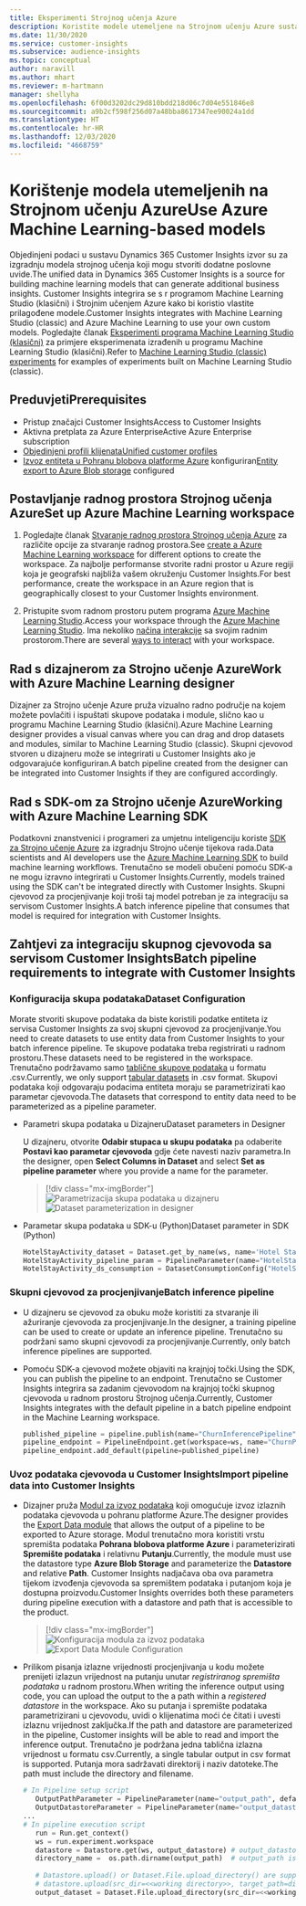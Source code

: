 ```yaml
---
title: Eksperimenti Strojnog učenja Azure
description: Koristite modele utemeljene na Strojnom učenju Azure sustavu Dynamics 365 Customer Insights.
ms.date: 11/30/2020
ms.service: customer-insights
ms.subservice: audience-insights
ms.topic: conceptual
author: naravill
ms.author: mhart
ms.reviewer: m-hartmann
manager: shellyha
ms.openlocfilehash: 6f00d3202dc29d810bdd218d06c7d04e551846e8
ms.sourcegitcommit: a9b2cf598f256d07a48bba8617347ee90024a1dd
ms.translationtype: HT
ms.contentlocale: hr-HR
ms.lasthandoff: 12/03/2020
ms.locfileid: "4668759"
---
```

# <a name="use-azure-machine-learning-based-models"></a><span data-ttu-id="5b471-103">Korištenje modela utemeljenih na Strojnom učenju Azure</span><span class="sxs-lookup"><span data-stu-id="5b471-103">Use Azure Machine Learning-based models</span></span>

<span data-ttu-id="5b471-104">Objedinjeni podaci u sustavu Dynamics 365 Customer Insights izvor su za izgradnju modela strojnog učenja koji mogu stvoriti dodatne poslovne uvide.</span><span class="sxs-lookup"><span data-stu-id="5b471-104">The unified data in Dynamics 365 Customer Insights is a source for building machine learning models that can generate additional business insights.</span></span> <span data-ttu-id="5b471-105">Customer Insights integrira se s r programom Machine Learning Studio (klasični) i Strojnim učenjem Azure kako bi koristio vlastite prilagođene modele.</span><span class="sxs-lookup"><span data-stu-id="5b471-105">Customer Insights integrates with Machine Learning Studio (classic) and Azure Machine Learning to use your own custom models.</span></span> <span data-ttu-id="5b471-106">Pogledajte članak [Eksperimenti programa Machine Learning Studio (klasični)](machine-learning-studio-experiments.md) za primjere eksperimenata izrađenih u programu Machine Learning Studio (klasični).</span><span class="sxs-lookup"><span data-stu-id="5b471-106">Refer to [Machine Learning Studio (classic) experiments](machine-learning-studio-experiments.md) for examples of experiments built on Machine Learning Studio (classic).</span></span> 

## <a name="prerequisites"></a><span data-ttu-id="5b471-107">Preduvjeti</span><span class="sxs-lookup"><span data-stu-id="5b471-107">Prerequisites</span></span>

- <span data-ttu-id="5b471-108">Pristup značajci Customer Insights</span><span class="sxs-lookup"><span data-stu-id="5b471-108">Access to Customer Insights</span></span>
- <span data-ttu-id="5b471-109">Aktivna pretplata za Azure Enterprise</span><span class="sxs-lookup"><span data-stu-id="5b471-109">Active Azure Enterprise subscription</span></span>
- [<span data-ttu-id="5b471-110">Objedinjeni profili klijenata</span><span class="sxs-lookup"><span data-stu-id="5b471-110">Unified customer profiles</span></span>](data-unification.md)
- <span data-ttu-id="5b471-111">[Izvoz entiteta u Pohranu blobova platforme Azure](export-azure-blob-storage.md) konfiguriran</span><span class="sxs-lookup"><span data-stu-id="5b471-111">[Entity export to Azure Blob storage](export-azure-blob-storage.md) configured</span></span>

## <a name="set-up-azure-machine-learning-workspace"></a><span data-ttu-id="5b471-112">Postavljanje radnog prostora Strojnog učenja Azure</span><span class="sxs-lookup"><span data-stu-id="5b471-112">Set up Azure Machine Learning workspace</span></span>

1. <span data-ttu-id="5b471-113">Pogledajte članak [Stvaranje radnog prostora Strojnog učenja Azure](https://docs.microsoft.com/azure/machine-learning/concept-workspace#-create-a-workspace) za različite opcije za stvaranje radnog prostora.</span><span class="sxs-lookup"><span data-stu-id="5b471-113">See [create a Azure Machine Learning workspace](https://docs.microsoft.com/azure/machine-learning/concept-workspace#-create-a-workspace) for different options to create the workspace.</span></span> <span data-ttu-id="5b471-114">Za najbolje performanse stvorite radni prostor u Azure regiji koja je geografski najbliža vašem okruženju Customer Insights.</span><span class="sxs-lookup"><span data-stu-id="5b471-114">For best performance, create the workspace in an Azure region that is geographically closest to your Customer Insights environment.</span></span>

1. <span data-ttu-id="5b471-115">Pristupite svom radnom prostoru putem programa [Azure Machine Learning Studio](https://ml.azure.com/).</span><span class="sxs-lookup"><span data-stu-id="5b471-115">Access your workspace through the [Azure Machine Learning Studio](https://ml.azure.com/).</span></span> <span data-ttu-id="5b471-116">Ima nekoliko [načina interakcije](https://docs.microsoft.com/azure/machine-learning/concept-workspace#tools-for-workspace-interaction) sa svojim radnim prostorom.</span><span class="sxs-lookup"><span data-stu-id="5b471-116">There are several [ways to interact](https://docs.microsoft.com/azure/machine-learning/concept-workspace#tools-for-workspace-interaction) with your workspace.</span></span>

## <a name="work-with-azure-machine-learning-designer"></a><span data-ttu-id="5b471-117">Rad s dizajnerom za Strojno učenje Azure</span><span class="sxs-lookup"><span data-stu-id="5b471-117">Work with Azure Machine Learning designer</span></span>

<span data-ttu-id="5b471-118">Dizajner za Strojno učenje Azure pruža vizualno radno područje na kojem možete povlačiti i ispuštati skupove podataka i module, slično kao u programu Machine Learning Studio (klasični).</span><span class="sxs-lookup"><span data-stu-id="5b471-118">Azure Machine Learning designer provides a visual canvas where you can drag and drop datasets and modules, similar to Machine Learning Studio (classic).</span></span> <span data-ttu-id="5b471-119">Skupni cjevovod stvoren u dizajneru može se integrirati u Customer Insights ako je odgovarajuće konfiguriran.</span><span class="sxs-lookup"><span data-stu-id="5b471-119">A batch pipeline created from the designer can be integrated into Customer Insights if they are configured accordingly.</span></span> 
   
## <a name="working-with-azure-machine-learning-sdk"></a><span data-ttu-id="5b471-120">Rad s SDK-om za Strojno učenje Azure</span><span class="sxs-lookup"><span data-stu-id="5b471-120">Working with Azure Machine Learning SDK</span></span>

<span data-ttu-id="5b471-121">Podatkovni znanstvenici i programeri za umjetnu inteligenciju koriste [SDK za Strojno učenje Azure](https://docs.microsoft.com/python/api/overview/azure/ml/?view=azure-ml-py&preserve-view=true) za izgradnju Strojno učenje tijekova rada.</span><span class="sxs-lookup"><span data-stu-id="5b471-121">Data scientists and AI developers use the [Azure Machine Learning SDK](https://docs.microsoft.com/python/api/overview/azure/ml/?view=azure-ml-py&preserve-view=true) to build machine learning workflows.</span></span> <span data-ttu-id="5b471-122">Trenutačno se modeli obučeni pomoću SDK-a ne mogu izravno integrirati u Customer Insights.</span><span class="sxs-lookup"><span data-stu-id="5b471-122">Currently, models trained using the SDK can't be integrated directly with Customer Insights.</span></span> <span data-ttu-id="5b471-123">Skupni cjevovod za procjenjivanje koji troši taj model potreban je za integraciju sa servisom Customer Insights.</span><span class="sxs-lookup"><span data-stu-id="5b471-123">A batch inference pipeline that consumes that model is required for integration with Customer Insights.</span></span>

## <a name="batch-pipeline-requirements-to-integrate-with-customer-insights"></a><span data-ttu-id="5b471-124">Zahtjevi za integraciju skupnog cjevovoda sa servisom Customer Insights</span><span class="sxs-lookup"><span data-stu-id="5b471-124">Batch pipeline requirements to integrate with Customer Insights</span></span>

### <a name="dataset-configuration"></a><span data-ttu-id="5b471-125">Konfiguracija skupa podataka</span><span class="sxs-lookup"><span data-stu-id="5b471-125">Dataset Configuration</span></span>

<span data-ttu-id="5b471-126">Morate stvoriti skupove podataka da biste koristili podatke entiteta iz servisa Customer Insights za svoj skupni cjevovod za procjenjivanje.</span><span class="sxs-lookup"><span data-stu-id="5b471-126">You need to create datasets to use entity data from Customer Insights to your batch inference pipeline.</span></span> <span data-ttu-id="5b471-127">Te skupove podataka treba registrirati u radnom prostoru.</span><span class="sxs-lookup"><span data-stu-id="5b471-127">These datasets need to be registered in the workspace.</span></span> <span data-ttu-id="5b471-128">Trenutačno podržavamo samo [tablične skupove podataka](https://docs.microsoft.com/azure/machine-learning/how-to-create-register-datasets#tabulardataset) u formatu .csv.</span><span class="sxs-lookup"><span data-stu-id="5b471-128">Currently, we only support [tabular datasets](https://docs.microsoft.com/azure/machine-learning/how-to-create-register-datasets#tabulardataset) in .csv format.</span></span> <span data-ttu-id="5b471-129">Skupovi podataka koji odgovaraju podacima entiteta moraju se parametrizirati kao parametar cjevovoda.</span><span class="sxs-lookup"><span data-stu-id="5b471-129">The datasets that correspond to entity data need to be parameterized as a pipeline parameter.</span></span>
   
* <span data-ttu-id="5b471-130">Parametri skupa podataka u Dizajneru</span><span class="sxs-lookup"><span data-stu-id="5b471-130">Dataset parameters in Designer</span></span>
   
     <span data-ttu-id="5b471-131">U dizajneru, otvorite **Odabir stupaca u skupu podataka** pa odaberite **Postavi kao parametar cjevovoda** gdje ćete navesti naziv parametra.</span><span class="sxs-lookup"><span data-stu-id="5b471-131">In the designer, open **Select Columns in Dataset** and select **Set as pipeline parameter** where you provide a name for the parameter.</span></span>

     > [!div class="mx-imgBorder"]
     > <span data-ttu-id="5b471-132">![Parametrizacija skupa podataka u dizajneru](media/intelligence-designer-dataset-parameters.png "Parametrizacija skupa podataka u dizajneru")</span><span class="sxs-lookup"><span data-stu-id="5b471-132">![Dataset parameterization in designer](media/intelligence-designer-dataset-parameters.png "Dataset parameterization in designer")</span></span>
   
* <span data-ttu-id="5b471-133">Parametar skupa podataka u SDK-u (Python)</span><span class="sxs-lookup"><span data-stu-id="5b471-133">Dataset parameter in SDK (Python)</span></span>
   
   ```python
   HotelStayActivity_dataset = Dataset.get_by_name(ws, name='Hotel Stay Activity Data')
   HotelStayActivity_pipeline_param = PipelineParameter(name="HotelStayActivity_pipeline_param", default_value=HotelStayActivity_dataset)
   HotelStayActivity_ds_consumption = DatasetConsumptionConfig("HotelStayActivity_dataset", HotelStayActivity_pipeline_param)
   ```

### <a name="batch-inference-pipeline"></a><span data-ttu-id="5b471-134">Skupni cjevovod za procjenjivanje</span><span class="sxs-lookup"><span data-stu-id="5b471-134">Batch inference pipeline</span></span>
  
* <span data-ttu-id="5b471-135">U dizajneru se cjevovod za obuku može koristiti za stvaranje ili ažuriranje cjevovoda za procjenjivanje.</span><span class="sxs-lookup"><span data-stu-id="5b471-135">In the designer, a training pipeline can be used to create or update an inference pipeline.</span></span> <span data-ttu-id="5b471-136">Trenutačno su podržani samo skupni cjevovodi za procjenjivanje.</span><span class="sxs-lookup"><span data-stu-id="5b471-136">Currently, only batch inference pipelines are supported.</span></span>

* <span data-ttu-id="5b471-137">Pomoću SDK-a cjevovod možete objaviti na krajnjoj točki.</span><span class="sxs-lookup"><span data-stu-id="5b471-137">Using the SDK, you can publish the pipeline to an endpoint.</span></span> <span data-ttu-id="5b471-138">Trenutačno se Customer Insights integrira sa zadanim cjevovodom na krajnjoj točki skupnog cjevovoda u radnom prostoru Strojnog učenja.</span><span class="sxs-lookup"><span data-stu-id="5b471-138">Currently, Customer Insights integrates with the default pipeline in a batch pipeline endpoint in the Machine Learning workspace.</span></span>
   
   ```python
   published_pipeline = pipeline.publish(name="ChurnInferencePipeline", description="Published Churn Inference pipeline")
   pipeline_endpoint = PipelineEndpoint.get(workspace=ws, name="ChurnPipelineEndpoint") 
   pipeline_endpoint.add_default(pipeline=published_pipeline)
   ```

### <a name="import-pipeline-data-into-customer-insights"></a><span data-ttu-id="5b471-139">Uvoz podataka cjevovoda u Customer Insights</span><span class="sxs-lookup"><span data-stu-id="5b471-139">Import pipeline data into Customer Insights</span></span>

* <span data-ttu-id="5b471-140">Dizajner pruža [Modul za izvoz podataka](https://docs.microsoft.com/azure/machine-learning/algorithm-module-reference/export-data) koji omogućuje izvoz izlaznih podataka cjevovoda u pohranu platforme Azure.</span><span class="sxs-lookup"><span data-stu-id="5b471-140">The designer provides the [Export Data module](https://docs.microsoft.com/azure/machine-learning/algorithm-module-reference/export-data) that allows the output of a pipeline to be exported to Azure storage.</span></span> <span data-ttu-id="5b471-141">Modul trenutačno mora koristiti vrstu spremišta podataka **Pohrana blobova platforme Azure** i parameterizirati **Spremište podataka** i relativnu **Putanju**.</span><span class="sxs-lookup"><span data-stu-id="5b471-141">Currently, the module must use the datastore type **Azure Blob Storage** and parameterize the **Datastore** and relative **Path**.</span></span> <span data-ttu-id="5b471-142">Customer Insights nadjačava oba ova parametra tijekom izvođenja cjevovoda sa spremištem podataka i putanjom koja je dostupna proizvodu.</span><span class="sxs-lookup"><span data-stu-id="5b471-142">Customer Insights overrides both these parameters during pipeline execution with a datastore and path that is accessible to the product.</span></span>
   > [!div class="mx-imgBorder"]
   > <span data-ttu-id="5b471-143">![Konfiguracija modula za izvoz podataka](media/intelligence-designer-importdata.png "Konfiguracija modula za izvoz podataka")</span><span class="sxs-lookup"><span data-stu-id="5b471-143">![Export Data Module Configuration](media/intelligence-designer-importdata.png "Export Data Module Configuration")</span></span>
   
* <span data-ttu-id="5b471-144">Prilikom pisanja izlazne vrijednosti procjenjivanja u kodu možete prenijeti izlazun vrijednost na putanju unutar *registriranog spremišta podataka* u radnom prostoru.</span><span class="sxs-lookup"><span data-stu-id="5b471-144">When writing the inference output using code, you can upload the output to the a path within a *registered datastore* in the workspace.</span></span> <span data-ttu-id="5b471-145">Ako su putanja i spremište podataka parametrizirani u cjevovodu, uvidi o klijenatima moći će čitati i uvesti izlaznu vrijednost zaključka.</span><span class="sxs-lookup"><span data-stu-id="5b471-145">If the path and datastore are parameterized in the pipeline, Customer insights will be able to read and import the inference output.</span></span> <span data-ttu-id="5b471-146">Trenutačno je podržana jedna tablična izlazna vrijednost u formatu csv.</span><span class="sxs-lookup"><span data-stu-id="5b471-146">Currently, a single tabular output in csv format is supported.</span></span> <span data-ttu-id="5b471-147">Putanja mora sadržavati direktorij i naziv datoteke.</span><span class="sxs-lookup"><span data-stu-id="5b471-147">The path must include the directory and filename.</span></span>

   ```python
   # In Pipeline setup script
      OutputPathParameter = PipelineParameter(name="output_path", default_value="HotelChurnOutput/HotelChurnOutput.csv")
      OutputDatastoreParameter = PipelineParameter(name="output_datastore", default_value="workspaceblobstore")
   ...
   # In pipeline execution script
      run = Run.get_context()
      ws = run.experiment.workspace
      datastore = Datastore.get(ws, output_datastore) # output_datastore is parameterized
      directory_name =  os.path.dirname(output_path)  # output_path is parameterized.
      
      # Datastore.upload() or Dataset.File.upload_directory() are supported methods to uplaod the data
      # datastore.upload(src_dir=<<working directory>>, target_path=directory_name, overwrite=False, show_progress=True)
      output_dataset = Dataset.File.upload_directory(src_dir=<<working directory>>, target = (datastore, directory_name)) # Remove trailing "/" from directory_name
   ```
